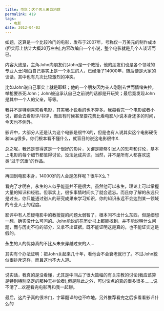 ```yaml
---
title: 电影：这个男人来自地球
permalink: 419
tags:
  - 电影
date: 2012-04-03
---
```


如题，这算是一个比较冷门的电影，发布于2007年，号称仅一万美元的制作成本(但实际上估计大概20万左右),内容改编自一个小说，整个电影就是几个人谈话而已。

内容大致是，主角John向朋友们(John是一个教授，他的朋友们也是各个领域的专业人士)坦白自己事实上是一个永生的人，已经活了14000年，随后便是大家的谈话。其中也有几次比较激烈的冲突。

比如John说自己事实上就是耶稣；他的一个朋友因为亲人刚刚去世而情绪失控，举枪要杀死John；John被迫承认自己之前说的话都是开玩笑；最后竟发现John是其中一个人的父亲，等等。

我并不是特别喜欢看电影，其实我小说看的也不算多。我每看完一个电影或者小说，都会去看影评/书评，而且有时候甚至要花费比看电影/小说本身还多的时间，今天也不例外。

影评中，大部分人还是认为这个电影是很牛X的，但是也有人说其实这个电影硬伤和bug很多，你们根本看不懂什么，就盲目的说这电影很牛X.

总之呢，我还是觉得这是一个很好的影片，关键是能够引发人的思考和讨论，基本上电影的每个细节都值得讨论，没法达成共识。当然，并不是所有人都喜欢这类“过于沉重”的作品。

* * *

再回到电影本身，14000岁的人会是怎样呢？很牛X么？

看完了才明白，永生的人似乎能量并不是很大。虽然他可以永生，理论上可以掌握大量的知识和经验。但事实上，很多事情时间久了就会遗忘。而且你了解的永远只是过去，你只能通过别人的研究成果来学习知识，你的知识永远不会达到某一领域的专业人士的程度。

影评中有人质疑电影中的教授提的问题太弱智了，根本问不出什么东西。但是细想一想，确实没什么可问的。John能说的在历史书上都能找到，并不能说明什么问题，而与历史不符的部分，又拿不出证据。既不能证明这是真的，也不能证实这是假的。

永生的人的优势真的不比从未来穿越过来的人&#8230;

其实有个办法证明：把John关起来几十年，看他会不会衰老就行了。不过John貌似很排斥这样，而且这也不大人道。

* * *

说实话，我真的是没看懂，尤其是中间占了很大篇幅的有关宗教的讨论(我应该算是特别特别坚定的那种无神论者),但是除此之外，可讨论点的真的很多很多&#8230;&#8230;.说不清了&#8230;欢迎看完电影再和我一起聊。

最后，这片子真的很冷门，字幕翻译的也不咋地。另外推荐看完之后多看看影评什么的
